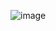 ![image](https://user-images.githubusercontent.com/73383923/146155844-e20d7595-2935-4f87-b1f3-4fa7a2a1d7c0.png)
